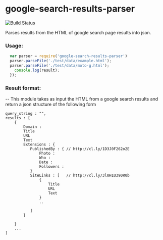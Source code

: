 google-search-results-parser
====================
[![Build Status](https://travis-ci.org/ogt/google-search-results-parser.png)](https://travis-ci.org/ogt/google-search-results-parser)

Parses  results from the HTML of  google search page results into json.

### Usage:

```javascript
  var parser = require('google-search-results-parser')
  parser.parseFile('./test/data/example.html');
  parser.parseFile('./test/data/moto-g.html');
    console.log(result);
  });
```

### Result format:

--
This module takes as input the HTML from a google search results and return a json structure of the following form
```
query_string : "",
results : [
    {
        Domain :
        Title
        URL
        Text
        Extensions : {
           PublishedBy : { // http://cl.ly/1D3J0F262o2E
               Photo :
               Who :
               Date :
               Followers :
           }
           SiteLinks : [   // http://cl.ly/3l0H1U390R0b
               {
                   Title
                   URL
                   Text
               }
               ..

           ]
        }

    }
    ...
]
```
